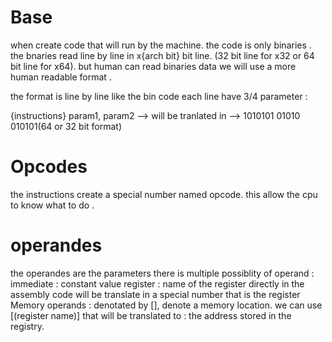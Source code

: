 # Base 
when create code that will run by the machine. the code is only binaries .
the bnaries read line by line in x{arch bit} bit line. (32 bit line for x32 or 64 bit line for x64).
but human can read binaries data we will use a more human readable format .

the format is line by line like the bin code each line have 3/4 parameter :

{instructions} param1, param2 --> will be tranlated in --> 1010101 01010 010101(64 or 32 bit format)

# Opcodes 
the instructions create a special number named opcode. this allow the cpu to know what to do .


# operandes

the operandes are the parameters there is multiple possiblity of operand :
immediate : constant value
register : name of the register directly in the assembly code will be translate in a special number that is the register
Memory operands : denotated by [], denote a memory location. we can use [(register name)] that will be translated to : the address stored in the registry.
